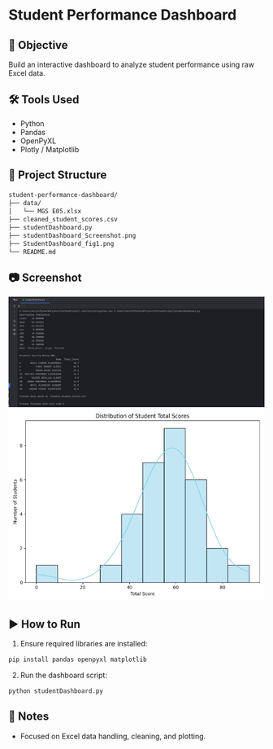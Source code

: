 # Student Performance Dashboard

## 🎯 Objective
Build an interactive dashboard to analyze student performance using raw Excel data.

## 🛠 Tools Used
- Python
- Pandas
- OpenPyXL
- Plotly / Matplotlib

## 📁 Project Structure
```
student-performance-dashboard/
├── data/
│   └── MGS E05.xlsx
├── cleaned_student_scores.csv
├── studentDashboard.py
├── studentDashboard_Screenshot.png
├── StudentDashboard_fig1.png
└── README.md
```

## 📷 Screenshot
![Dashboard Screenshot](studentDashboard_Screenshot.png)
![Dashboard Graph](StudentDashboard_fig1.png)


## ▶️ How to Run
1. Ensure required libraries are installed:
```bash
pip install pandas openpyxl matplotlib
```
2. Run the dashboard script:
```bash
python studentDashboard.py
```

## 📌 Notes
- Focused on Excel data handling, cleaning, and plotting.
